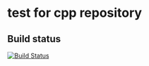 # test for cpp repository

## Build status
[![Build Status](https://travis-ci.org/leleact/cpptest.svg?branch=master)](https://travis-ci.org/leleact/cpptest)
